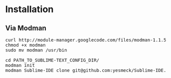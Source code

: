 # Installation

## Via Modman
    
<pre>
curl http://module-manager.googlecode.com/files/modman-1.1.5 > modman
chmod +x modman
sudo mv modman /usr/bin

cd PATH_TO_SUBLIME-TEXT_CONFIG_DIR/
modman init
modman Sublime-IDE clone git@github.com:yesmeck/Sublime-IDE.git
</pre>